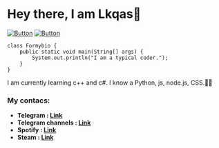 # Hey there, I am Lkqas💫

[![Button](https://badgen.net/badge/TSS/TSS/blue?icon=github&label)](https://github.com/lkqas/TSS) 
[![Button](https://badgen.net/badge/telegram/telegram/blue?icon=telegram&label)](https://t.me/lkqas1337)

```
class Formybio {
    public static void main(String[] args) {
        System.out.println("I am a typical coder."); 
    }
}
```
I am currently learning c++ and c#. I know a Python, js, node.js, CSS.👨‍💻 

### My contacs:
+ **Telegram : [Link](https://t.me/lkqas)**
+ **Telegram channels : [Link](https://t.me/bruhnet)**
+ **Spotify : [Link](https://open.spotify.com/user/31gzx3m6zejjlhf4vhlsgm5ci77q?si=de4fc781dd56488f)**
+ **Steam : [Link](https://steamcommunity.com/profiles/76561198418111884)**
